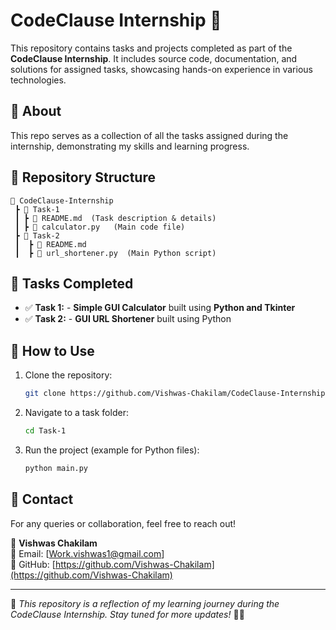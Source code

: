 # CodeClause Internship 🚀  

This repository contains tasks and projects completed as part of the **CodeClause Internship**. It includes source code, documentation, and solutions for assigned tasks, showcasing hands-on experience in various technologies.  

## 📌 About  
This repo serves as a collection of all the tasks assigned during the internship, demonstrating my skills and learning progress.  

## 📂 Repository Structure  
```
📁 CodeClause-Internship  
 ┣ 📁 Task-1  
 ┃ ┣ 📜 README.md  (Task description & details)  
 ┃ ┣ 📜 calculator.py   (Main code file)   
 ┣ 📁 Task-2  
 ┃  ┣ 📜 README.md  
 ┃  ┣ 📜 url_shortener.py  (Main Python script)  
```

## 🚀 Tasks Completed  
- ✅ **Task 1:**  - **Simple GUI Calculator** built using **Python and Tkinter** 
- ✅ **Task 2:**  - **GUI URL Shortener** built using Python    



## 📜 How to Use  
1. Clone the repository:  
   ```bash
   git clone https://github.com/Vishwas-Chakilam/CodeClause-Internship.git
   ```
2. Navigate to a task folder:  
   ```bash
   cd Task-1
   ```
3. Run the project (example for Python files):  
   ```bash
   python main.py
   ```

## 📧 Contact  
For any queries or collaboration, feel free to reach out!  

👤 **Vishwas Chakilam**  
📧 Email: [Work.vishwas1@gmail.com]  
🔗 GitHub: [https://github.com/Vishwas-Chakilam](https://github.com/Vishwas-Chakilam)  

---

🌟 _This repository is a reflection of my learning journey during the CodeClause Internship. Stay tuned for more updates!_ 🚀✨  

